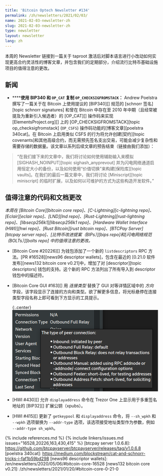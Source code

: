 ```yaml
---
title: 'Bitcoin Optech Newsletter #134'
permalink: /zh/newsletters/2021/02/03/
name: 2021-02-03-newsletter-zh
slug: 2021-02-03-newsletter-zh
type: newsletter
layout: newsletter
lang: zh
---
```

本周的 Newsletter 链接到一篇关于 taproot 激活后对脚本语言进行小改动如何实现更高合约灵活性的博客文章，并包含我们的定期部分，介绍流行比特币基础设施项目的值得注意的更改。

## 新闻

- **<!--replicating-op-checksigfromstack-with-bip340-and-op-cat-->****使用 BIP340 和 `OP_CAT` 复制 `OP_CHECKSIGFROMSTACK`：** Andrew Poelstra 撰写了一篇关于在 Bitcoin 上使用提议的 [BIP340][] 规范的 [schnorr 签名][topic schnorr signatures] 和曾在 Bitcoin 中存在至 2010 年中期（且经常被提及为重新引入候选者）的 [OP_CAT][] 操作码来实现 [ElementsProject.org][] 上的 [OP_CHECKSIGFROMSTACK][topic op_checksigfromstack] (`OP_CSFS`) 操作码功能的[博客文章][poelstra 340cat]。在 Bitcoin 上启用类似 CSFS 的行为将允许创建[契约][topic covenants]和其他高级合约，而无需预先签名支出交易，可能会减少复杂性和需要存储的数据量。该文章以系列后续文章的预告结束（链接由我们添加）：

> “在我们接下来的文章中，我们将讨论如何使用辅助输入来模拟 [SIGHASH_NOINPUT][topic sighash_anyprevout] 并为闪电网络通道启用恒定大小的备份，以及如何使用“价值切换”来构建[保险库][topic vaults]。在我们的最后一篇文章中，我们将讨论 [Miniscript][topic miniscript] 的临时扩展，以及如何以可维护的方式为这些构造开发软件。”

## 值得注意的代码和文档更改

*本周在 [Bitcoin Core][bitcoin core repo]、[C-Lightning][c-lightning repo]、[Eclair][eclair repo]、[LND][lnd repo]、[Rust-Lightning][rust-lightning repo]、[libsecp256k1][libsecp256k1 repo]、[Hardware Wallet Interface (HWI)][hwi repo]、[Rust Bitcoin][rust bitcoin repo]、[BTCPay Server][btcpay server repo]、[比特币改进提案（BIPs）][bips repo]和[闪电网络规范（BOLTs）][bolts repo] 中的值得注意的更改。*

- [Bitcoin Core #20226][] 为钱包添加了一个新的 `listdescriptors` RPC 方法。[PR #16528][news96 descriptor wallets]，包含在最近的 [0.21.0 软件发布][news132 bitcoin core v0.21]中，增加了对 [descriptor][topic descriptors] 钱包的支持。这个新的 RPC 方法列出了所有导入到 descriptor 钱包中的描述符。

- [Bitcoin Core GUI #163][] 用 *连接类型* 替换了 GUI 对等详情区域中的 *方向* 字段，该字段显示了连接的方向和类型。欲了解更多信息，将光标悬停在连接类型字段名称上即可看到下方显示的工具提示。

  {:.center}
  ![GUI 对等详情连接类型示意图](/img/posts/2021-02-gui-peer-connection-type.png)

- [HWI #430][] 允许 `displayaddress` 命令在 Trezor One 上显示用于多重签名地址的 [BIP32][] 扩展公钥（xpubs）。

- [HWI #415][] 更新了 `getkeypool` 和 `displayaddress` 命令，将 `--sh_wpkh` 和 `--wpkh` 选项替换为 `--addr-type` 选项，该选项接受地址类型作为参数，例如 `--addr-type sh_wpkh`。

{% include references.md %}
{% include linkers/issues.md issues="16528,20226,163,430,415" %}
[btcpay server 1.0.6.8]: https://github.com/btcpayserver/btcpayserver/releases/tag/v1.0.6.8
[poelstra 340cat]: https://medium.com/blockstream/cat-and-schnorr-tricks-i-faf1b59bd298
[news96 descriptor wallets]: /en/newsletters/2020/05/06/#bitcoin-core-16528
[news132 bitcoin core v0.21]: /zh/newsletters/2021/01/20/#bitcoin-core-0-21-0

